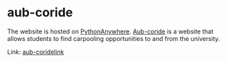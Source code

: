 # aub-coride

The website is hosted on [PythonAnywhere](https://www.pythonanywhere.com/). [Aub-coride](http://bazzi.pythonanywhere.com/) is a website that allows students to find carpooling opportunities to and from the university.

Link: [aub-coridelink](http://bazzi.pythonanywhere.com/)

